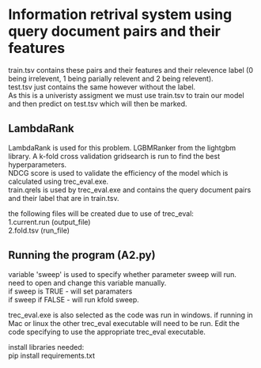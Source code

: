 # Information retrival system using query document pairs and their features

train.tsv contains these pairs and their features and their relevence label (0 being irrelevent, 1 being parially relevent and 2 being relevent).    
test.tsv just contains the same however without the label.  
As this is a univeristy assigment we must use train.tsv to train our model and then predict on test.tsv which will then be marked.  

## LambdaRank
LambdaRank is used for this problem. LGBMRanker from the lightgbm library. A k-fold cross validation gridsearch is run to find the best hyperparameters.   
NDCG score is used to validate the efficiency of the model which is calculated using trec_eval.exe.   
train.qrels is used by trec_eval.exe and contains the query document pairs and their label that are in train.tsv.

the following files will be created due to use of trec_eval:  
1.current.run (output_file)  
2.fold.tsv (run_file)  

## Running the program (A2.py)
variable 'sweep' is used to specify whether parameter sweep will run.  
need to open and change this variable manually.  
if sweep is TRUE - will set paramaters  
if sweep if FALSE - will run kfold sweep.  

trec_eval.exe is also selected as the code was run in windows. if running in Mac or linux the other trec_eval executable will need to be run. Edit the code specifying to use the appropriate trec_eval executable.

install libraries needed:  
pip install requirements.txt
